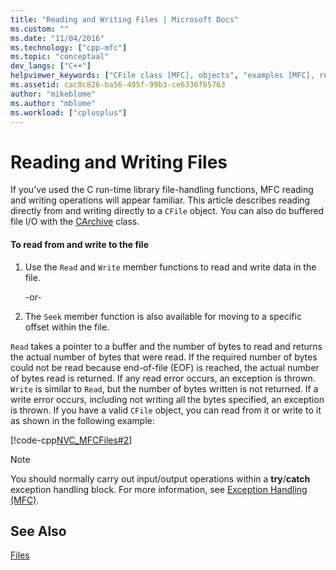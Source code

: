 ```yaml
---
title: "Reading and Writing Files | Microsoft Docs"
ms.custom: ""
ms.date: "11/04/2016"
ms.technology: ["cpp-mfc"]
ms.topic: "conceptual"
dev_langs: ["C++"]
helpviewer_keywords: ["CFile class [MFC], objects", "examples [MFC], reading files", "files [MFC], writing to", "examples [MFC], writing to files", "files [MFC], reading", "MFC, file operations", "CFile class [MFC], reading and writing CFile objects", "reading files", "writing to files [MFC]"]
ms.assetid: cac0c826-ba56-495f-99b3-ce6336f65763
author: "mikeblome"
ms.author: "mblome"
ms.workload: ["cplusplus"]
---
```

# Reading and Writing Files

If you've used the C run-time library file-handling functions, MFC reading and writing operations will appear familiar. This article describes reading directly from and writing directly to a `CFile` object. You can also do buffered file I/O with the [CArchive](../mfc/reference/carchive-class.md) class.

#### To read from and write to the file

1. Use the `Read` and `Write` member functions to read and write data in the file.

     -or-

1. The `Seek` member function is also available for moving to a specific offset within the file.

`Read` takes a pointer to a buffer and the number of bytes to read and returns the actual number of bytes that were read. If the required number of bytes could not be read because end-of-file (EOF) is reached, the actual number of bytes read is returned. If any read error occurs, an exception is thrown. `Write` is similar to `Read`, but the number of bytes written is not returned. If a write error occurs, including not writing all the bytes specified, an exception is thrown. If you have a valid `CFile` object, you can read from it or write to it as shown in the following example:

[!code-cpp[NVC_MFCFiles#2](../atl-mfc-shared/reference/codesnippet/cpp/reading-and-writing-files_1.cpp)]

> [!NOTE]
>  You should normally carry out input/output operations within a **try**/**catch** exception handling block. For more information, see [Exception Handling (MFC)](../mfc/exception-handling-in-mfc.md).

## See Also

[Files](../mfc/files-in-mfc.md)

